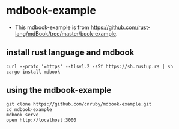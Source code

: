 # mdbook-example
- This mdbook-example is from https://github.com/rust-lang/mdBook/tree/master/book-example.


## install rust language and mdbook
```
curl --proto '=https' --tlsv1.2 -sSf https://sh.rustup.rs | sh
cargo install mdbook
```

## using the mdbook-example
```
git clone https://github.com/cnruby/mdbook-example.git
cd mdbook-example
mdbook serve
open http://localhost:3000
```
